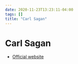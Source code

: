```yaml
---
date: 2020-11-23T13:23:11-04:00
tags: []
title: "Carl Sagan"
---
```


# Carl Sagan

* [Official website](https://carlsagan.com/)
